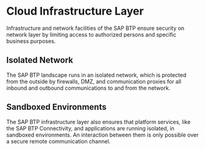 <!-- loioa30325af0903450993d9afb0128d7bd2 -->

# Cloud Infrastructure Layer

Infrastructure and network facilities of the SAP BTP ensure security on network layer by limiting access to authorized persons and specific business purposes.



<a name="loioa30325af0903450993d9afb0128d7bd2__section_dyr_rb1_hgb"/>

## Isolated Network

The SAP BTP landscape runs in an isolated network, which is protected from the outside by firewalls, DMZ, and communication proxies for all inbound and outbound communications to and from the network.



<a name="loioa30325af0903450993d9afb0128d7bd2__section_rh3_sb1_hgb"/>

## Sandboxed Environments

The SAP BTP infrastructure layer also ensures that platform services, like the SAP BTP Connectivity, and applications are running isolated, in sandboxed environments. An interaction between them is only possible over a secure remote communication channel.

